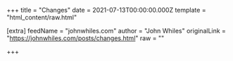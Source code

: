 
+++
title = "Changes"
date = 2021-07-13T00:00:00.000Z
template = "html_content/raw.html"

[extra]
feedName = "johnwhiles.com"
author = "John Whiles"
originalLink = "https://johnwhiles.com/posts/changes.html"
raw = ""

+++


